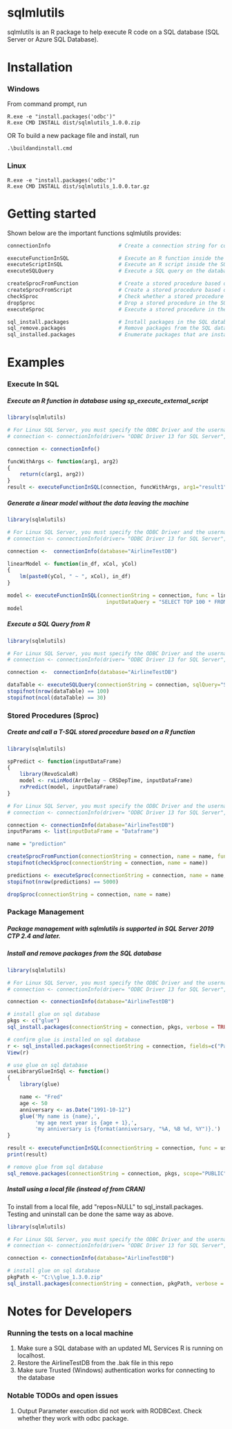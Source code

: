 # sqlmlutils

sqlmlutils is an R package to help execute R code on a SQL database (SQL Server or Azure SQL Database).

# Installation

### Windows
From command prompt, run 
```
R.exe -e "install.packages('odbc')"
R.exe CMD INSTALL dist/sqlmlutils_1.0.0.zip
```
OR
To build a new package file and install, run
```
.\buildandinstall.cmd
```

### Linux
```
R.exe -e "install.packages('odbc')"
R.exe CMD INSTALL dist/sqlmlutils_1.0.0.tar.gz
```

# Getting started

Shown below are the important functions sqlmlutils provides:
```R
connectionInfo                      # Create a connection string for connecting to the SQL database

executeFunctionInSQL                # Execute an R function inside the SQL database
executeScriptInSQL                  # Execute an R script inside the SQL database
executeSQLQuery                     # Execute a SQL query on the database and return the resultant table

createSprocFromFunction             # Create a stored procedure based on a R function inside the SQL database
createSprocFromScript               # Create a stored procedure based on a R script inside the SQL database
checkSproc                          # Check whether a stored procedure exists in the SQL database
dropSproc                           # Drop a stored procedure in the SQL database
executeSproc                        # Execute a stored procedure in the SQL database

sql_install.packages                # Install packages in the SQL database
sql_remove.packages                 # Remove packages from the SQL database
sql_installed.packages              # Enumerate packages that are installed on the SQL database
```

# Examples

### Execute In SQL
##### Execute an R function in database using sp_execute_external_script

```R
library(sqlmlutils)

# For Linux SQL Server, you must specify the ODBC Driver and the username/password because there is no Trusted_Connection/Implied Authentication support yet.
# connection <- connectionInfo(driver= "ODBC Driver 13 for SQL Server", database="AirlineTestDB", uid = "username", pwd = "password")

connection <- connectionInfo()

funcWithArgs <- function(arg1, arg2)
{
    return(c(arg1, arg2))
}
result <- executeFunctionInSQL(connection, funcWithArgs, arg1="result1", arg2="result2")
```

##### Generate a linear model without the data leaving the machine

```R
library(sqlmlutils)

# For Linux SQL Server, you must specify the ODBC Driver and the username/password because there is no Trusted_Connection/Implied Authentication support yet.
# connection <- connectionInfo(driver= "ODBC Driver 13 for SQL Server", database="AirlineTestDB", uid = "username", pwd = "password")

connection <-  connectionInfo(database="AirlineTestDB")

linearModel <- function(in_df, xCol, yCol) 
{
    lm(paste0(yCol, " ~ ", xCol), in_df)
}

model <- executeFunctionInSQL(connectionString = connection, func = linearModel, xCol = "CRSDepTime", yCol = "ArrDelay", 
                                inputDataQuery = "SELECT TOP 100 * FROM airline5000")
model
```

##### Execute a SQL Query from R

```R
library(sqlmlutils)

# For Linux SQL Server, you must specify the ODBC Driver and the username/password because there is no Trusted_Connection/Implied Authentication support yet.
# connection <- connectionInfo(driver= "ODBC Driver 13 for SQL Server", database="AirlineTestDB", uid = "username", pwd = "password")

connection <-  connectionInfo(database="AirlineTestDB")

dataTable <- executeSQLQuery(connectionString = connection, sqlQuery="SELECT TOP 100 * FROM airline5000")
stopifnot(nrow(dataTable) == 100)
stopifnot(ncol(dataTable) == 30)
```

### Stored Procedures (Sproc)
##### Create and call a T-SQL stored procedure based on a R function

```R
library(sqlmlutils)

spPredict <- function(inputDataFrame) 
{
    library(RevoScaleR)
    model <- rxLinMod(ArrDelay ~ CRSDepTime, inputDataFrame)
    rxPredict(model, inputDataFrame)
}

# For Linux SQL Server, you must specify the ODBC Driver and the username/password because there is no Trusted_Connection/Implied Authentication support yet.
# connection <- connectionInfo(driver= "ODBC Driver 13 for SQL Server", database="AirlineTestDB", uid = "username", pwd = "password")

connection <- connectionInfo(database="AirlineTestDB")
inputParams <- list(inputDataFrame = "Dataframe")

name = "prediction"

createSprocFromFunction(connectionString = connection, name = name, func = spPredict, inputParams = inputParams)
stopifnot(checkSproc(connectionString = connection, name = name))

predictions <- executeSproc(connectionString = connection, name = name, inputDataFrame = "select ArrDelay, CRSDepTime, DayOfWeek from airline5000")
stopifnot(nrow(predictions) == 5000)

dropSproc(connectionString = connection, name = name)
```

### Package Management 

##### Package management with sqlmlutils is supported in SQL Server 2019 CTP 2.4 and later.

##### Install and remove packages from the SQL database

```R
library(sqlmlutils)

# For Linux SQL Server, you must specify the ODBC Driver and the username/password because there is no Trusted_Connection/Implied Authentication support yet.
# connection <- connectionInfo(driver= "ODBC Driver 13 for SQL Server", database="AirlineTestDB", uid = "username", pwd = "password")

connection <- connectionInfo(database="AirlineTestDB")

# install glue on sql database
pkgs <- c("glue")
sql_install.packages(connectionString = connection, pkgs, verbose = TRUE, scope="PUBLIC")

# confirm glue is installed on sql database
r <- sql_installed.packages(connectionString = connection, fields=c("Package", "LibPath", "Attributes", "Scope"))
View(r)

# use glue on sql database
useLibraryGlueInSql <- function()
{
    library(glue)

    name <- "Fred"
    age <- 50
    anniversary <- as.Date("1991-10-12")
    glue('My name is {name},',
         'my age next year is {age + 1},',
         'my anniversary is {format(anniversary, "%A, %B %d, %Y")}.')
}

result <- executeFunctionInSQL(connectionString = connection, func = useLibraryGlueInSql)
print(result)

# remove glue from sql database
sql_remove.packages(connectionString = connection, pkgs, scope="PUBLIC")
```

##### Install using a local file (instead of from CRAN)
To install from a local file, add "repos=NULL" to sql_install.packages. 
Testing and uninstall can be done the same way as above.

```R
library(sqlmlutils)

# For Linux SQL Server, you must specify the ODBC Driver and the username/password because there is no Trusted_Connection/Implied Authentication support yet.
# connection <- connectionInfo(driver= "ODBC Driver 13 for SQL Server", database="AirlineTestDB", uid = "username", pwd = "password")

connection <- connectionInfo(database="AirlineTestDB")

# install glue on sql database
pkgPath <- "C:\\glue_1.3.0.zip"
sql_install.packages(connectionString = connection, pkgPath, verbose = TRUE, scope="PUBLIC", repos=NULL)
```

# Notes for Developers

### Running the tests on a local machine

1. Make sure a SQL database with an updated ML Services R is running on localhost. 
2. Restore the AirlineTestDB from the .bak file in this repo 
3. Make sure Trusted (Windows) authentication works for connecting to the database
    
### Notable TODOs and open issues

1. Output Parameter execution did not work with RODBCext. Check whether they work with odbc package.
